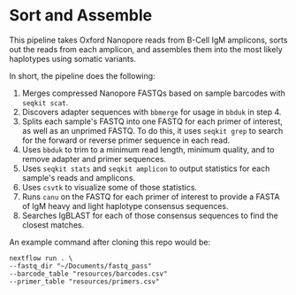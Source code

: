 # Sort and Assemble
This pipeline takes Oxford Nanopore reads from B-Cell IgM amplicons, sorts out the reads from each amplicon, and assembles them into the most likely haplotypes using somatic variants.

In short, the pipeline does the following:
1. Merges compressed Nanopore FASTQs based on sample barcodes with `seqkit scat`.
2. Discovers adapter sequences with `bbmerge` for usage in `bbduk` in step 4.
3. Splits each sample's FASTQ into one FASTQ for each primer of interest, as well as an unprimed FASTQ. To do this, it uses `seqkit grep` to search for the forward or reverse primer sequence in each read.
4. Uses `bbduk` to trim to a minimum read length, minimum quality, and to remove adapter and primer sequences.
5. Uses `seqkit stats` and `seqkit amplicon` to output statistics for each sample's reads and amplicons.
6. Uses `csvtk` to visualize some of those statistics.
7. Runs `canu` on the FASTQ for each primer of interest to provide a FASTA of IgM heavy and light haplotype consensus sequences.
8. Searches IgBLAST for each of those consensus sequences to find the closest matches.

An example command after cloning this repo would be:
```
nextflow run . \
--fastq_dir "~/Documents/fastq_pass"
--barcode_table "resources/barcodes.csv"
--primer_table "resources/primers.csv"
```
